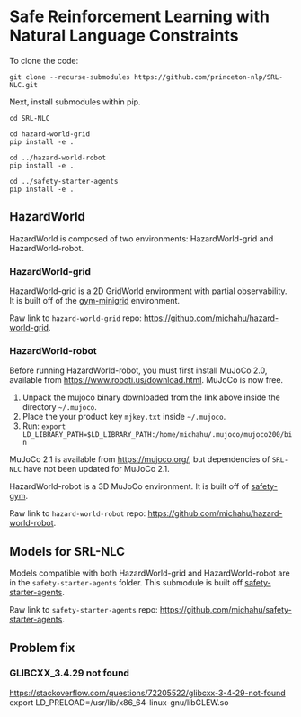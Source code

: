 # Safe Reinforcement Learning with Natural Language Constraints
To clone the code:
```
git clone --recurse-submodules https://github.com/princeton-nlp/SRL-NLC.git
```
Next, install submodules within pip.
```
cd SRL-NLC

cd hazard-world-grid
pip install -e .

cd ../hazard-world-robot
pip install -e .

cd ../safety-starter-agents
pip install -e .
```


## HazardWorld

HazardWorld is composed of two environments: HazardWorld-grid and HazardWorld-robot.

### HazardWorld-grid

HazardWorld-grid is a 2D GridWorld environment with partial observability. It is built off of the [gym-minigrid](https://github.com/maximecb/gym-minigrid) environment. 

Raw link to `hazard-world-grid` repo: <https://github.com/michahu/hazard-world-grid>.
### HazardWorld-robot

Before running HazardWorld-robot, you must first install MuJoCo 2.0, available from <https://www.roboti.us/download.html>. MuJoCo is now free. 
1. Unpack the mujoco binary downloaded from the link above inside the directory `~/.mujoco`. 
2. Place the your product key `mjkey.txt` inside `~/.mujoco`.
3. Run: `export LD_LIBRARY_PATH=$LD_LIBRARY_PATH:/home/michahu/.mujoco/mujoco200/bin`

MuJoCo 2.1 is available from <https://mujoco.org/>, but dependencies of `SRL-NLC` have not been updated for MuJoCo 2.1. 

HazardWorld-robot is a 3D MuJoCo environment. It is built off of [safety-gym](https://github.com/openai/safety-gym). 

Raw link to `hazard-world-robot` repo: <https://github.com/michahu/hazard-world-robot>.


## Models for SRL-NLC

Models compatible with both HazardWorld-grid and HazardWorld-robot are in the `safety-starter-agents` folder. This submodule is built off [safety-starter-agents](https://github.com/openai/safety-starter-agents). 

Raw link to `safety-starter-agents` repo: <https://github.com/michahu/safety-starter-agents>.


## Problem fix
### GLIBCXX_3.4.29 not found
https://stackoverflow.com/questions/72205522/glibcxx-3-4-29-not-found
export LD_PRELOAD=/usr/lib/x86_64-linux-gnu/libGLEW.so
